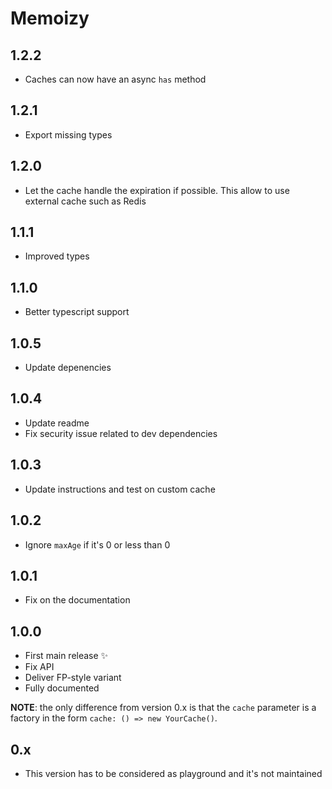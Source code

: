 # Memoizy

## 1.2.2
  - Caches can now have an async `has` method

## 1.2.1
  - Export missing types

## 1.2.0
  - Let the cache handle the expiration if possible. This allow to use external cache such as Redis

## 1.1.1
  - Improved types

## 1.1.0
  - Better typescript support

## 1.0.5
  - Update depenencies

## 1.0.4
  - Update readme
  - Fix security issue related to dev dependencies

## 1.0.3
  - Update instructions and test on custom cache

## 1.0.2
  - Ignore `maxAge` if it's 0 or less than 0

## 1.0.1
  - Fix on the documentation

## 1.0.0
  - First main release ✨
  - Fix API
  - Deliver FP-style variant
  - Fully documented

**NOTE**: the only difference from version 0.x is that the `cache` parameter is a factory in the
form `cache: () => new YourCache()`.

## 0.x
  - This version has to be considered as playground and it's not maintained
